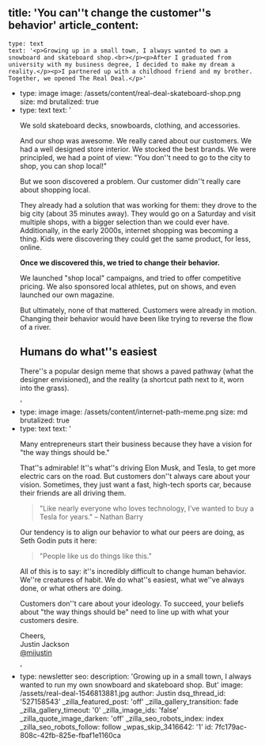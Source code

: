 title: 'You can''t change the customer''s behavior'
article_content:
  -
    type: text
    text: '<p>Growing up in a small town, I always wanted to own a snowboard and skateboard shop.<br></p><p>After I graduated from university with my business degree, I decided to make my dream a reality.</p><p>I partnered up with a childhood friend and my brother. Together, we opened The Real Deal.</p>'
  -
    type: image
    image: /assets/content/real-deal-skateboard-shop.png
    size: md
    brutalized: true
  -
    type: text
    text: '<p>We sold skateboard decks, snowboards, clothing, and accessories.</p><p>And our shop was awesome. We really cared about our customers. We had a well designed store interior. We stocked the best brands. We were principled, we had a point of view: "You don''t need to go to the city to shop, you can shop local!"<br></p><p>But we soon discovered a problem. Our customer didn''t really care about shopping local.</p><p>They already had a solution that was working for them: they drove to the big city (about 35 minutes away). They would go on a Saturday and visit multiple shops, with a bigger selection than we could ever have. Additionally, in the early 2000s, internet shopping was becoming a thing. Kids were discovering they could get the same product, for less, online.</p><p><strong>Once we discovered this, we tried to change their behavior.</strong>&nbsp;</p><p>We launched "shop local" campaigns, and tried to offer competitive pricing. We also sponsored local athletes, put on shows, and even launched our own magazine.</p><p>But ultimately, none of that mattered. Customers were already in motion. Changing their behavior would have been like trying to reverse the flow of a river.</p><h2>Humans do what''s easiest</h2><p>There''s a popular design meme that shows a paved pathway (what the designer envisioned), and the reality (a shortcut path next to it, worn into the grass).</p>'
  -
    type: image
    image: /assets/content/internet-path-meme.png
    size: md
    brutalized: true
  -
    type: text
    text: '<p>Many entrepreneurs start their business because they have a vision for "the way things should be."</p><p>That''s admirable! It''s what''s driving Elon Musk, and Tesla, to get more electric cars on the road. But customers don''t always care about your vision. Sometimes, they just want a fast, high-tech sports car, because their friends are all driving them.</p><blockquote><p>"Like nearly everyone who loves technology, I’ve wanted to buy a Tesla for years." – Nathan Barry</p></blockquote><p>Our tendency is to align our behavior to what our peers are doing, as Seth Godin puts it here:</p><blockquote><p>"People like us do things like this."</p></blockquote><p>All of this is to say: it''s incredibly difficult to change human behavior. We''re creatures of habit. We do what''s easiest, what we''ve always done, or what others are doing.</p><p>Customers don''t care about your ideology. To succeed, your beliefs about "the way things should be" need to line up with what your customers desire.</p><p>Cheers,<br>Justin Jackson<br><a href="https://twitter.com/mijustin">@mijustin</a></p>'
  -
    type: newsletter
seo:
  description: 'Growing up in a small town, I always wanted to run my own snowboard and skateboard shop. But'
  image: /assets/real-deal-1546813881.jpg
author: Justin
dsq_thread_id: '527158543'
_zilla_featured_post: 'off'
_zilla_gallery_transition: fade
_zilla_gallery_timeout: '0'
_zilla_image_ids: 'false'
_zilla_quote_image_darken: 'off'
_zilla_seo_robots_index: index
_zilla_seo_robots_follow: follow
_wpas_skip_3416642: '1'
id: 7fc179ac-808c-42fb-825e-fbaf1e1160ca
